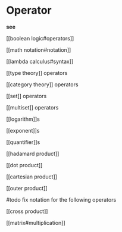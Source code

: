 # Operator

**see**

[[boolean logic#operators]]

[[math notation#notation]]

[[lambda calculus#syntax]]

[[type theory]] operators

[[category theory]] operators

[[set]] operators

[[multiset]] operators

[[logarithm]]s

[[exponent]]s

[[quantifier]]s

[[hadamard product]]

[[dot product]]

[[cartesian product]]

[[outer product]]

#todo fix notation for the following operators

[[cross product]]

[[matrix#multiplication]]
